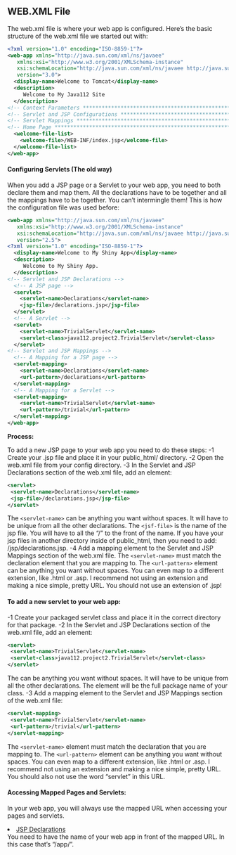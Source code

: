 ## WEB.XML File
The web.xml file is where your web app is configured. Here’s the basic structure of the web.xml file we started out with:
```xml
<?xml version="1.0" encoding="ISO-8859-1"?> 
<web-app xmlns="http://java.sun.com/xml/ns/javaee"
   xmlns:xsi="http://www.w3.org/2001/XMLSchema-instance"
   xsi:schemaLocation="http://java.sun.com/xml/ns/javaee http://java.sun.com/xml/ns/javaee/web-app_3_0.xsd"
   version="3.0">
  <display-name>Welcome to Tomcat</display-name>
  <description>
     Welcome to My Java112 Site
  </description> 
<!-- Context Parameters ************************************************** -->
<!-- Servlet and JSP Configurations ************************************** -->
<!-- Servlet Mappings **************************************************** -->
<!-- Home Page *********************************************************** -->
  <welcome-file-list>
    <welcome-file>/WEB-INF/index.jsp</welcome-file>
  </welcome-file-list>
</web-app>
```
#### Configuring Servlets (The old way)
When you add a JSP page or a Servlet to your web app, you need to both declare them and map them.
All the declarations have to be together and all the mappings have to be together. You can’t intermingle them!
This is how the configuration file was used before:
```xml
<web-app xmlns="http://java.sun.com/xml/ns/javaee"
   xmlns:xsi="http://www.w3.org/2001/XMLSchema-instance"
   xsi:schemaLocation="http://java.sun.com/xml/ns/javaee http://java.sun.com/xml/ns/javaee/web-app_2_5.xsd"
   version="2.5"> 
<?xml version="1.0" encoding="ISO-8859-1"?>
  <display-name>Welcome to My Shiny App</display-name>
  <description>
     Welcome to My Shiny App.
  </description> 
<!-- Servlet and JSP Declarations -->
  <!-- A JSP page -->
  <servlet>
    <servlet-name>Declarations</servlet-name>
    <jsp-file>/declarations.jsp</jsp-file>
  </servlet> 
  <!-- A Servlet -->
  <servlet>
    <servlet-name>TrivialServlet</servlet-name>
    <servlet-class>java112.project2.TrivialServlet</servlet-class>
  </servlet>   
<!-- Servlet and JSP Mappings --> 
  <!-- A Mapping for a JSP page -->
  <servlet-mapping>
    <servlet-name>Declarations</servlet-name>
    <url-pattern>/declarations</url-pattern>
  </servlet-mapping>  
  <!-- A Mapping for a Servlet -->
  <servlet-mapping>
    <servlet-name>TrivialServlet</servlet-name>
    <url-pattern>/trivial</url-pattern>
  </servlet-mapping>
</web-app>
```
**Process:**

To add a new JSP page to your web app you need to do these steps:
-1 Create your .jsp file and place it in your public_html/ directory.
-2 Open the web.xml file from your config directory.
-3 In the Servlet and JSP Declarations section of the web.xml file, add an element:
```xml
<servlet>
 <servlet-name>Declarations</servlet-name>
 <jsp-file>/declarations.jsp</jsp-file>
</servlet>
```
The `<servlet-name>` can be anything you want without spaces. It will have to be unique from all the other declarations. The `<jsf-file>` is the name of the jsp file. You will have to all the “/” to the front of the name. If you have your jsp files in another directory inside of public_html, then you need to add: /jsp/declarations.jsp.
-4 Add a mapping element to the Servlet and JSP Mappings section of the web.xml file. The `<servlet-name>` must match the declaration element that you are mapping to. The `<url-pattern>` element can be anything you want without spaces. You can even map to a different extension, like .html or .asp. I recommend not using an extension and making a nice simple, pretty URL. You should not use an extension of .jsp!

#### To add a new servlet to your web app:

-1 Create your packaged servlet class and place it in the correct directory for that package.
-2 In the Servlet and JSP Declarations section of the web.xml file, add an element:
```xml
<servlet>
 <servlet-name>TrivialServlet</servlet-name>
 <servlet-class>java112.project2.TrivialServlet</servlet-class>
</servlet>
```
The <servlet-name> can be anything you want without spaces. It will have to be unique from all the other declarations. The <servlet-class> element will be the full package name of your class.
-3 Add a mapping element to the Servlet and JSP Mappings section of the web.xml file:
```xml
<servlet-mapping>
 <servlet-name>TrivialServlet</servlet-name>
 <url-pattern>/trivial</url-pattern>
</servlet-mapping>
```
The `<servlet-name>` element must match the declaration that you are mapping to. The `<url-pattern>` element can be anything you want without spaces. You can even map to a different extension, like .html or .asp. I recommend not using an extension and making a nice simple, pretty URL. You should also not use the word “servlet” in this URL.

#### Accessing Mapped Pages and Servlets:
In your web app, you will always use the mapped URL when accessing your pages and servlets.
<li><a href="/app/declarations">JSP Declarations</a></li>
You need to have the name of your web app in front of the mapped URL. In this case that’s “/app/”.
